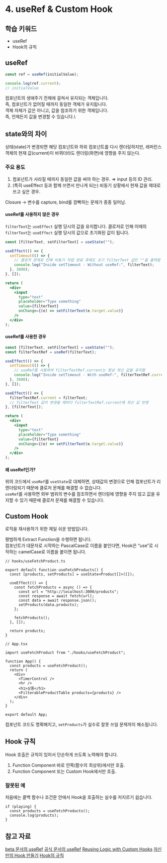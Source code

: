 # 4. useRef & Custom Hook

## 학습 키워드

- useRef
- Hook의 규칙

## useRef

```jsx
const ref = useRef(initialValue);

console.log(ref.current);
// initialValue
```

컴포넌트의 생애주기 전체에 걸쳐서 유지되는 객체입니다.\
즉, 컴포넌트가 없어질 때까지 동일한 객체가 유지됩니다.\
객체 자체가 값은 아니고, 값을 참조하기 위한 객체입니다.\
즉, 언제든지 값을 변경할 수 있습니다.\

## state와의 차이

상태(state)가 변경되면 해당 컴포넌트와 하위 컴포넌트를 다시 렌더링하지만, 레퍼런스 객체의 현재 값(current)이 바뀌더라도 렌더링(화면)에 영향을 주지 않는다.

### 주요 용도

1. 컴포넌트가 사라질 때까지 동일한 값을 써야 하는 경우. ⇒ input 등의 ID 관리.
2. (특히 useEffect 등과 함께 쓰면서 만나게 되는) 비동기 상황에서 현재 값을 제대로 쓰고 싶은 경우.

Closure → 변수를 capture, bind를 깜빡하는 문제가 종종 일어남.

#### useRef를 사용하지 않은 경우

`filterText`는 `useEffect` 실행 당시의 값을 유지합니다.
클로저로 인해 이때의 `filterText`는 `useEffect` 실행 당시의 값으로 초기화된 값이 됩니다.

```jsx
const [filterText, setFilterText] = useState("");

useEffect(() => {
  setTimeout(() => {
    // 클로저 문제로 인해 비동기 작업 완료 후에도 초기 filterText 값인 ""을 출력함
    console.log("Inside setTimeout - Without useRef:", filterText);
  }, 3000);
}, []);

return (
  <div>
    <input
      type="text"
      placeholder="Type something"
      value={filterText}
      onChange={(e) => setFilterText(e.target.value)}
    />
  </div>
);
```

#### useRef를 사용한 경우

```jsx
const [filterText, setFilterText] = useState("");
const filterTextRef = useRef(filterText);

useEffect(() => {
  setTimeout(() => {
    // useRef를 사용하여 filterTextRef.current는 항상 최신 값을 유지함
    console.log("Inside setTimeout - With useRef:", filterTextRef.current);
  }, 3000);
}, []);

useEffect(() => {
  filterTextRef.current = filterText;
  // filterText 값이 변경될 때마다 filterTextRef.current에 최신 값 반영
}, [filterText]);

return (
  <div>
    <input
      type="text"
      placeholder="Type something"
      value={filterText}
      onChange={(e) => setFilterText(e.target.value)}
    />
  </div>
);
```

#### 왜 useRef인가?

위의 코드에서 `useRef`를 `useState`로 대체하면, 상태값의 변경으로 인해 컴포넌트가 리렌더링되기 때문에 클로저 문제를 해결할 수 없습니다.\
`useRef`를 사용하면 외부 범위의 변수를 참조하면서 렌더링에 영향을 주지 않고 값을 유지할 수 있기 때문에 클로저 문제를 해결할 수 있습니다.

## Custom Hook

로직을 재사용하기 위한 제일 쉬운 방법입니다.

평범하게 Extract Function을 수행하면 됩니다.\
컴포넌트가 대문자로 시작하는 PascalCase로 이름을 붙인다면, Hook은 “use”로 시작하는 camelCase로 이름을 붙이면 됩니다.

```tsx
// hooks/useFetchProduct.ts

export default function useFetchProducts() {
  const [products, setProducts] = useState<Product[]>([]);

  useEffect(() => {
    const fetchProducts = async () => {
      const url = "http://localhost:3000/products";
      const response = await fetch(url);
      const data = await response.json();
      setProducts(data.products);
    };

    fetchProducts();
  }, []);

  return products;
}
```

```tsx
// App.tsx

import useFetchProduct from "./hooks/useFetchProduct";

function App() {
  const products = useFetchProduct();
  return (
    <div>
      <TimerControl />
      <hr />
      <h1>상품</h1>
      <FilterableProductTable products={products} />
    </div>
  );
}

export default App;
```

컴포넌트 코드도 명확해지고, `setProducts`가 실수로 잘못 쓰일 문제까지 해소됩니다.

## Hook 규칙

Hook 호출은 규칙이 있어서 단순하게 쓰도록 노력해야 합니다.

1. Function Component 바로 안쪽(함수의 최상위)에서만 호출.
2. Function Component 또는 Custom Hook에서만 호출.

### 잘못된 예

처음에는 콜백 함수나 조건문 안에서 Hook을 호출하는 실수를 저지르기 쉽습니다.

```tsx
if (playing) {
  const products = useFetchProducts();
  console.log(products);
}
```

## 참고 자료

[beta 문서의 useRef](https://react.dev/reference/react/useRef)
[공식 문서의 useRef](https://ko.legacy.reactjs.org/docs/hooks-reference.html#useref)
[Reusing Logic with Custom Hooks](https://react.dev/learn/reusing-logic-with-custom-hooks)
[자신만의 Hook 만들기](https://ko.legacy.reactjs.org/docs/hooks-custom.html)
[Hook의 규칙](https://ko.legacy.reactjs.org/docs/hooks-rules.html)
